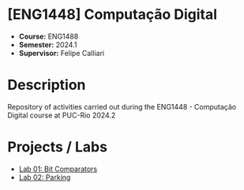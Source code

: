 # [ENG1448] Computação Digital
* **Course:** ENG1488
* **Semester:** 2024.1
* **Supervisor:** Felipe Calliari
# Description
Repository of activities carried out during the ENG1448 - Computação Digital course at PUC-Rio 2024.2
# Projects / Labs
* [Lab 01: Bit Comparators](https://github.com/salespedrogabriel/ENG1448-Computacao-Digital/tree/main/%5BLAB1%5D%20Bit%20Comparators)
* [Lab 02: Parking](https://github.com/salespedrogabriel/ENG1448-Computacao-Digital/tree/main/%5BLAB2%5D%20Parking)


